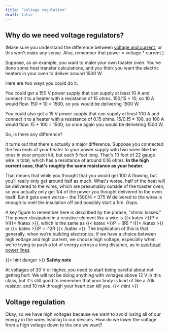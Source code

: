 ```yaml
---
title: "Voltage regulation"
draft: false
---
```


## Why do we need voltage regulators?

(Make sure you understand the difference between [voltage and current](/notes/voltage-and-current/), or this won't make any sense. Also, remember that power = voltage * current.)

Suppose, as an example, you want to make your own toaster oven. You've done some heat transfer calculations, and you think you want the electric heaters in your oven to deliver around 1500 W.

Here are two ways you could do it.

You could get a 150 V power supply that can supply at least 10 A and connect it to a heater with a resistance of 15 ohms. 150/15 = 10, so 10 A would flow. 150 * 10 = 1500, so you would be delivering 1500 W.

You could also get a 15 V power supply that can supply at least 100 A and connect it to a heater with a resistance of 0.15 ohms. 15/0.15 = 100, so 100 A would flow. 15 * 100 = 1500, so once again you would be delivering 1500 W.

So, is there any difference?

It turns out that there's actually a major difference. Suppose you connected the two ends of your heater to your power supply with two wires like the ones in your project kit, but each 5 feet long. That's 10 feet of 22 gauge wire in total, which has a resistance of around 0.16 ohms. **In the high current case, that's roughly the same resistance as your heater.**

That means that while you thought that you would get 100 A flowing, but you'll really only get around half as much. What's worse, half of the heat will be delivered to the wires, which are presumably outside of the toaster oven, so you actually only get 1/4 of the power you thought delivered to the oven itself. But it gets even worse-- the 1500/4 = 375 W delivered to the wires is enough to melt the insulation off and possibly start a fire. Oops.

A key figure to remember here is described by the phrase, "ohmic losses." The power dissipated in a resistive element like a wire is {{< katex >}}P = VI{{< /katex >}}, which is the same as {{< katex >}}P = (IR) * I{{< /katex >}} or {{< katex >}}P = I^2R {{< /katex >}}. The implication of this is that generally, when we're building electronics, if we have a choice between high voltage and high current, we choose high voltage, especially when we're trying to push a lot of energy across a long distance, as in [overhead power lines](https://en.wikipedia.org/wiki/Overhead_power_line).

{{< hint danger >}}
**Safety note**

At voltages of 30 V or higher, you need to start being careful about not getting hurt. We will not be doing anything with voltages above 12 V in this class, but it's still good to remember that your body is kind of like a 70k resistor, and 10 mA through your heart can kill you.
{{< /hint >}}

## Voltage regulation

Okay, so we have high voltages because we want to avoid losing all of our energy in the wires leading to our devices. How do we lower the voltage from a high voltage down to the one we want?

